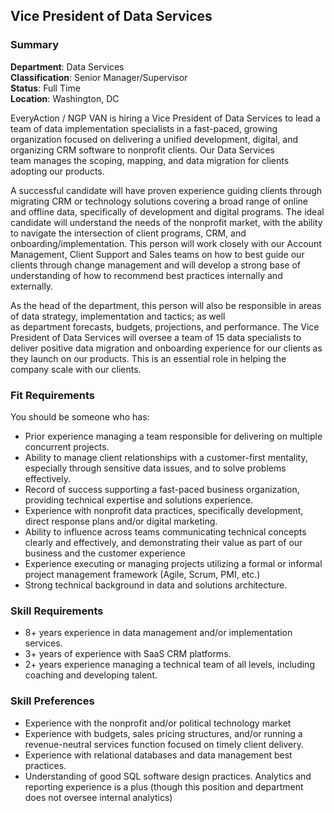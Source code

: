 ## Vice President of Data Services
### Summary
**Department**: Data Services<br>
**Classification**: Senior Manager/Supervisor<br>
**Status**: Full Time<br>
**Location**: Washington, DC<br>

EveryAction / NGP VAN is hiring a Vice President of Data Services to lead a team of data implementation specialists in a fast-paced, growing organization focused on delivering a unified development, digital, and organizing CRM software to nonprofit clients. Our Data Services team manages the scoping, mapping, and data migration for clients adopting our products. 

A successful candidate will have proven experience guiding clients through migrating CRM or technology solutions covering a broad range of online and offline data, specifically of development and digital programs. The ideal candidate will understand the needs of the nonprofit market, with the ability to navigate the intersection of client programs, CRM, and onboarding/implementation. This person will work closely with our Account Management, Client Support and Sales teams on how to best guide our clients through change management and will develop a strong base of understanding of how to recommend best practices internally and externally.   

As the head of the department, this person will also be responsible in areas of data strategy, implementation and tactics; as well as department forecasts, budgets, projections, and performance. The Vice President of Data Services will oversee a team of 15 data specialists to deliver positive data migration and onboarding experience for our clients as they launch on our products. This is an essential role in helping the company scale with our clients. 

### Fit Requirements

You should be someone who has: <br>

-   Prior experience managing a team responsible for delivering on multiple concurrent projects. 
-   Ability to manage client relationships with a customer-first mentality, especially through sensitive data issues, and to solve problems effectively. 
-   Record of success supporting a fast-paced business organization, providing technical expertise and solutions experience. 
-   Experience with nonprofit data practices, specifically development, direct response plans and/or digital marketing. 
-   Ability to influence across teams communicating technical concepts clearly and effectively, and demonstrating their value as part of our business and the customer experience 
-   Experience executing or managing projects utilizing a formal or informal project management framework (Agile, Scrum, PMI, etc.) 
-   Strong technical background in data and solutions architecture. 

### Skill Requirements

-   8+ years experience in data management and/or implementation services. 
-   3+ years of experience with SaaS CRM platforms. 
-   2+ years experience managing a technical team of all levels, including coaching and developing talent. 

### Skill Preferences

-   Experience with the nonprofit and/or political technology market 
-   Experience with budgets, sales pricing structures, and/or running a revenue-neutral services function focused on timely client delivery.  
-   Experience with relational databases and data management best practices. 
-   Understanding of good SQL software design practices. Analytics and reporting experience is a plus (though this position and department does not oversee internal analytics) 



